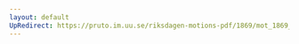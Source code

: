 ```yaml
---
layout: default
UpRedirect: https://pruto.im.uu.se/riksdagen-motions-pdf/1869/mot_1869__ak__265/mot_1869__ak__265-002.pdf
---
```

